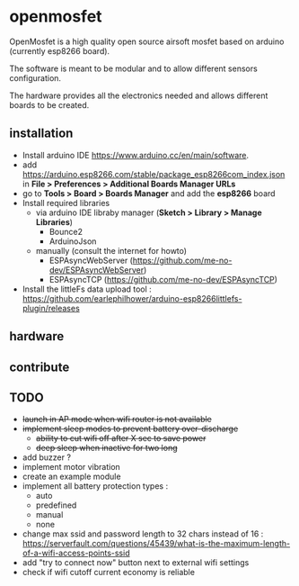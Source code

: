 # openmosfet

OpenMosfet is a high quality open source airsoft mosfet based on arduino (currently esp8266 board).

The software is meant to be modular and to allow different sensors configuration.

The hardware provides all the electronics needed and allows different boards to be created.


## installation
- Install arduino IDE https://www.arduino.cc/en/main/software.
- add https://arduino.esp8266.com/stable/package_esp8266com_index.json in **File > Preferences > Additional Boards Manager URLs**
- go to **Tools > Board > Boards Manager** and add the **esp8266** board
- Install required libraries
  - via arduino IDE libraby manager (**Sketch > Library > Manage Libraries**)
    - Bounce2
    - ArduinoJson
  - manually (consult the internet for howto)
    - ESPAsyncWebServer (https://github.com/me-no-dev/ESPAsyncWebServer)
    - ESPAsyncTCP (https://github.com/me-no-dev/ESPAsyncTCP)
- Install the littleFs data upload tool : https://github.com/earlephilhower/arduino-esp8266littlefs-plugin/releases
## hardware
## contribute
## TODO
- ~~launch in AP mode when wifi router is not available~~
- ~~implement sleep modes to prevent battery over-discharge~~
    - ~~ability to cut wifi off after X sec to save power~~
    - ~~deep sleep when inactive for two long~~
- add buzzer ?
- implement motor vibration
- create an example module
- implement all battery protection types :
  - auto
  - predefined
  - manual
  - none
- change max ssid and password length to 32 chars instead of 16 : https://serverfault.com/questions/45439/what-is-the-maximum-length-of-a-wifi-access-points-ssid
- add "try to connect now" button next to external wifi settings
- check if wifi cutoff current economy is reliable

